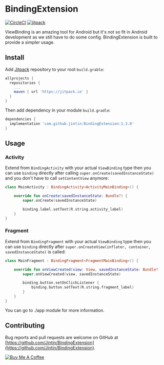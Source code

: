 # BindingExtension

[![CircleCI](https://circleci.com/gh/Jintin/BindingExtension.svg?style=shield)](https://circleci.com/gh/Jintin/BindingExtension)
[![jitpack](https://jitpack.io/v/Jintin/BindingExtension.svg)](https://jitpack.io/#Jintin/BindingExtension)

ViewBinding is an amazing tool for Android but it's not so fit in Android development as we still have to do some config. BindingExtension is built to provide a simpler usage.

## Install

Add [Jitpack](https://jitpack.io/) repository to your root `build.grable`:
```groovy
allprojects {
  repositories {
    ...
    maven { url 'https://jitpack.io' }
  }
}
```

Then add dependency in your module `build.gradle`:
```groovy
dependencies {
  implementation 'com.github.jintin:BindingExtension:1.3.0'
}
```

## Usage

### Activity

Extend from `BindingActivity` with your actual `ViewBinding` type then you can use `binding` directly after calling `super.onCreate(savedInstanceState)` and you don't have to call `setContentView` anymore:

```kotlin
class MainActivity : BindingActivity<ActivityMainBinding>() {

    override fun onCreate(savedInstanceState: Bundle?) {
        super.onCreate(savedInstanceState)

        binding.label.setText(R.string.activity_label)
    }
}
```

### Fragment

Extend from `BindingFragment` with your actual `ViewBinding` type then you can use `binding` directly after `super.onCreateView(inflater, container, savedInstanceState)` is called:

```kotlin
class MainFragment : BindingFragment<FragmentMainBinding>() {

    override fun onViewCreated(view: View, savedInstanceState: Bundle?) {
        super.onViewCreated(view, savedInstanceState)

        binding.button.setOnClickListener {
            binding.button.setText(R.string.fragment_label)
        }
    }
}
```

You can go to ./app module for more information.
## Contributing
Bug reports and pull requests are welcome on GitHub at [https://github.com/Jintin/BindingExtension](https://github.com/Jintin/BindingExtension).

[![Buy Me A Coffee](https://www.buymeacoffee.com/assets/img/custom_images/orange_img.png)](https://www.buymeacoffee.com/jintin)
